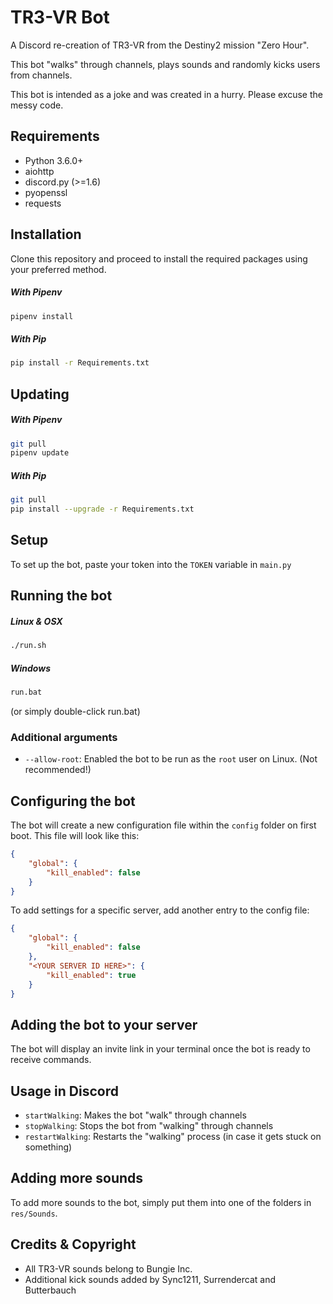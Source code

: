 # TR3-VR Bot

A Discord re-creation of TR3-VR from the Destiny2 mission "Zero Hour".

This bot "walks" through channels, plays sounds and randomly kicks users from channels.



This bot is intended as a joke and was created in a hurry. Please excuse the messy code.


## Requirements
* Python 3.6.0+
* aiohttp
* discord.py (>=1.6)
* pyopenssl
* requests

## Installation

Clone this repository and proceed to install the required packages using your preferred method.

##### With Pipenv
```bash
pipenv install
```

##### With Pip
```bash
pip install -r Requirements.txt
```

## Updating

##### With Pipenv
```bash
git pull
pipenv update
```

##### With Pip

```bash
git pull
pip install --upgrade -r Requirements.txt
```

## Setup
To set up the bot, paste your token into the `TOKEN` variable in `main.py`

## Running the bot

##### Linux & OSX
```bash
./run.sh
```

##### Windows
```cmd
run.bat
```
(or simply double-click run.bat)


### Additional arguments
* `--allow-root`: Enabled the bot to be run as the `root` user on Linux. (Not recommended!)


## Configuring the bot

The bot will create a new configuration file within the `config` folder on first boot.
This file will look like this:

```json
{
    "global": {
        "kill_enabled": false
    }
}
```

To add settings for a specific server, add another entry to the config file:

```json
{
    "global": {
        "kill_enabled": false
    },
    "<YOUR SERVER ID HERE>": {
        "kill_enabled": true
    }
}
```


## Adding the bot to your server

The bot will display an invite link in your terminal once the bot is ready to receive commands.


## Usage in Discord

* `startWalking`: Makes the bot "walk" through channels
* `stopWalking`: Stops the bot from "walking" through channels 
* `restartWalking`:  Restarts the "walking" process (in case it gets stuck on something)

## Adding more sounds

To add more sounds to the bot, simply put them into one of the folders in `res/Sounds`.

## Credits & Copyright

* All TR3-VR sounds belong to Bungie Inc.
* Additional kick sounds added by Sync1211, Surrendercat and Butterbauch
